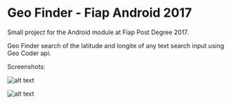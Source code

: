 # Geo Finder - Fiap Android 2017
Small project for the Android module at Fiap Post Degree 2017.

Geo Finder search of the latitude and longite of any text search input using Geo Coder api.

Screenshots:

![alt text](https://s30.postimg.org/br4j2abqp/main1.png "Tela 1") 

![alt text](https://s2.postimg.org/tv670zctl/screen2.png "Tela 2") 


 
